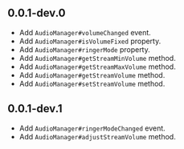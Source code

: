 ## 0.0.1-dev.0

* Add `AudioManager#volumeChanged` event.
* Add `AudioManager#isVolumeFixed` property.
* Add `AudioManager#ringerMode` property.
* Add `AudioManager#getStreamMinVolume` method.
* Add `AudioManager#getStreamMaxVolume` method.
* Add `AudioManager#getStreamVolume` method.
* Add `AudioManager#setStreamVolume` method.

## 0.0.1-dev.1

* Add `AudioManager#ringerModeChanged` event.
* Add `AudioManager#adjustStreamVolume` method.